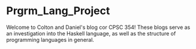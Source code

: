 # Prgrm_Lang_Project
Welcome to Colton and Daniel's blog cor CPSC 354!
These blogs serve as an investigation into the Haskell language, as well as the structure of programming languages in general.
